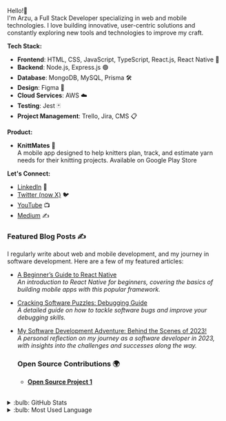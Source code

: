 Hello!👋  
I'm Arzu, a Full Stack Developer specializing in web and mobile technologies. I love building innovative, user-centric solutions and constantly exploring new tools and technologies to improve my craft.

**Tech Stack:**
 
- **Frontend**: HTML, CSS, JavaScript, TypeScript, React.js, React Native 📱
- **Backend**: Node.js, Express.js 🟢
- **Database**: MongoDB, MySQL, Prisma 🛠️
- **Design**: Figma 🎨
- **Cloud Services**: AWS ☁️
- **Testing**: Jest 🃏
- **Project Management**: Trello, Jira, CMS 📋

**Product:**

- **KnittMates** 🧶  
A mobile app designed to help knitters plan, track, and estimate yarn needs for their knitting projects.
Available on Google Play Store

**Let's Connect:**

- [LinkedIn](https://www.linkedin.com/in/arzucaner/) 💼  
- [Twitter (now X)](https://x.com/arz_ugny) 🐦  
- [YouTube](https://www.youtube.com/channel/UCsK0v6RouRYb5I1Ny8flrOg) 📺  
- [Medium](https://arzugny.medium.com/) ✍️

  
### Featured Blog Posts ✍️
I regularly write about web and mobile development, and my journey in software development. Here are a few of my featured articles:

- [A Beginner’s Guide to React Native](https://engineering.teknasyon.com/a-beginners-guide-to-react-native-769ef818e1b0)  
  *An introduction to React Native for beginners, covering the basics of building mobile apps with this popular framework.*

- [Cracking Software Puzzles: Debugging Guide](https://arzugny.medium.com/cracking-software-puzzles-debugging-guide-87da909b1283)  
  *A detailed guide on how to tackle software bugs and improve your debugging skills.*

- [My Software Development Adventure: Behind the Scenes of 2023!](https://arzugny.medium.com/my-software-development-adventure-behind-the-scenes-of-2023-15e835fe92f1)  
  *A personal reflection on my journey as a software developer in 2023, with insights into the challenges and successes along the way.*

  ### Open Source Contributions 🌍
  - **[Open Source Project 1](https://github.com/Women-Coding-Community/WomenCodingCommunity.github.io)**  

  
<br />

<details>
<summary>:bulb: GitHub Stats</summary>
<img src="https://github-readme-stats.vercel.app/api?username=arzucaner&show_icons=true&theme=dracula">
</details>
 
<details>
<summary>:bulb: Most Used Language</summary>
<img src="https://github-readme-stats.vercel.app/api/top-langs/?username=arzucaner&layout=compact">
</details>
